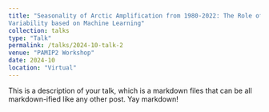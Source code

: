 ```yaml
---
title: "Seasonality of Arctic Amplification from 1980-2022: The Role of Internal
Variability based on Machine Learning"
collection: talks
type: "Talk"
permalink: /talks/2024-10-talk-2
venue: "PAMIP2 Workshop"
date: 2024-10
location: "Virtual"
---
```


This is a description of your talk, which is a markdown files that can be all markdown-ified like any other post. Yay markdown!
